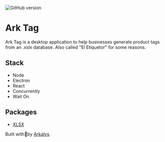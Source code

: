 ![GitHub version](https://badge.fury.io/gh/owinckle%2Fark-tag.svg)

# Ark Tag
Ark Tag is a desktop application to help businesses generate product tags from an .xslx database.
Also called "El Etiquetor" for some reasons.

## Stack
- Node
- Electron
- React
- Concurrently
- Wait On

## Packages
- [XLSX](https://www.npmjs.com/package/xlsx)

Built with🧡by [Arkalys](http://www.arkalysapps.com).
